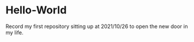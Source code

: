 # Hello-World
Record my first repository sitting up at 2021/10/26 to open the new door in my life.


